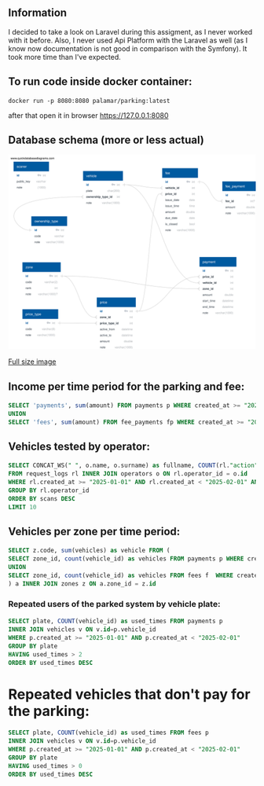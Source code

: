 ## Information
I decided to take a look on Laravel during this assigment, as I never worked with it before.
Also, I never used Api Platform with the Laravel as well (as I know now documentation is not good in comparison with the Symfony).
It took more time than I've expected.


## To run code inside docker container:
```shell
docker run -p 8080:8080 palamar/parking:latest
```
after that open it in browser https://127.0.0.1:8080

## Database schema (more or less actual)
![schema](QuickDBD.svg)

[Full size image](https://raw.githubusercontent.com/palamar/parking/refs/heads/main/QuickDBD.svg)

## Income per time period for the parking and fee:
```sql
SELECT 'payments', sum(amount) FROM payments p WHERE created_at >= "2025-01-01" AND created_at < "2025-02-01"
UNION
SELECT 'fees', sum(amount) FROM fee_payments fp WHERE created_at >= "2025-01-01" AND created_at < "2025-02-01";
```

## Vehicles tested by operator:
```sql
SELECT CONCAT_WS(" ", o.name, o.surname) as fullname, COUNT(rl."action") as scans
FROM request_logs rl INNER JOIN operators o ON rl.operator_id = o.id 
WHERE rl.created_at >= "2025-01-01" AND rl.created_at < "2025-02-01" AND rl."action" = "scan"
GROUP BY rl.operator_id 
ORDER BY scans DESC
LIMIT 10
```

## Vehicles per zone per time period:
```sql
SELECT z.code, sum(vehicles) as vehicle FROM (
SELECT zone_id, count(vehicle_id) as vehicles FROM payments p WHERE created_at >= "2025-01-01" AND created_at < "2025-02-01" GROUP BY zone_id
UNION
SELECT zone_id, count(vehicle_id) as vehicles FROM fees f  WHERE created_at >= "2025-01-01" AND created_at < "2025-02-01" GROUP BY zone_id
) a INNER JOIN zones z ON a.zone_id = z.id
```

### Repeated users of the parked system by vehicle plate:
```sql
SELECT plate, COUNT(vehicle_id) as used_times FROM payments p
INNER JOIN vehicles v ON v.id=p.vehicle_id
WHERE p.created_at >= "2025-01-01" AND p.created_at < "2025-02-01"
GROUP BY plate
HAVING used_times > 2
ORDER BY used_times DESC
```

# Repeated vehicles that don't pay for the parking:
```sql
SELECT plate, COUNT(vehicle_id) as used_times FROM fees p
INNER JOIN vehicles v ON v.id=p.vehicle_id
WHERE p.created_at >= "2025-01-01" AND p.created_at < "2025-02-01"
GROUP BY plate
HAVING used_times > 0
ORDER BY used_times DESC
```
